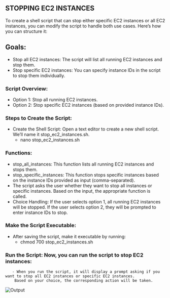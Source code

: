 ## STOPPING EC2 INSTANCES
To create a shell script that can stop either specific EC2 instances or all EC2 instances, you can modify the script to handle both use cases. Here’s how you can structure it:

##  Goals:
- Stop all EC2 instances: The script will list all running EC2 instances and stop them.
- Stop specific EC2 instances: You can specify instance IDs in the script to stop them individually.

### Script Overview:
- Option 1: Stop all running EC2 instances.
- Option 2: Stop specific EC2 instances (based on provided instance IDs).

### Steps to Create the Script:
- Create the Shell Script: Open a text editor to create a new shell script. We’ll name it stop_ec2_instances.sh.
     - nano stop_ec2_instances.sh

 ### Functions:

  - stop_all_instances: This function lists all running EC2 instances and stops them.
  - stop_specific_instances: This function stops specific instances based on the instance IDs provided as input (comma-separated).
  - The script asks the user whether they want to stop all instances or specific instances. Based on the input, the appropriate function is called.
  - Choice Handling: If the user selects option 1, all running EC2 instances will be stopped. If the user selects option 2, they will be prompted to 
    enter instance IDs to stop.

### Make the Script Executable: 
   - After saving the script, make it executable by running:
      - chmod 700 stop_ec2_instances.sh
    
### Run the Script: Now, you can run the script to stop EC2 instances:
       - When you run the script, it will display a prompt asking if you want to stop all EC2 instances or specific EC2 instances. 
        Based on your choice, the corresponding action will be taken.
![Output](https://github.com/user-attachments/assets/4a1797d5-2a1b-42d1-8252-fa0c25f75353)

       
